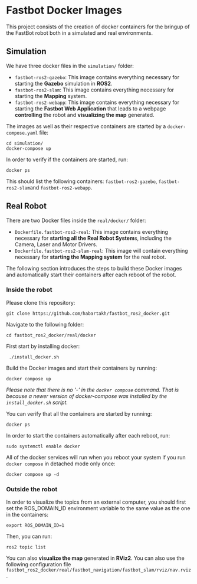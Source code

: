 # Fastbot Docker Images

This project consists of the creation of docker containers for the bringup of the FastBot robot both in a simulated and real environments. 

## Simulation

We have three docker files in the `simulation/` folder:
- `fastbot-ros2-gazebo`: This image contains everything necessary for starting the **Gazebo** simulation in **ROS2**. 
- `fastbot-ros2-slam`: This image contains everything necessary for starting the **Mapping** system.
- `fastbot-ros2-webapp`: This image contains everything necessary for starting the **Fastbot Web Application** that leads to a webpage **controlling** the robot and **visualizing the map** generated.

The images as well as their respective containers are started by a `docker-compose.yaml` file:
```
cd simulation/
docker-compose up
```

In order to verify if the containers are started, run:
```
docker ps
```

This should list the following containers: `fastbot-ros2-gazebo`, `fastbot-ros2-slam`and `fastbot-ros2-webapp`.

## Real Robot

There are two Docker files inside the `real/docker/` folder:
- `Dockerfile.fastbot-ros2-real`: This image contains everything necessary for **starting all the Real Robot System**s, including the Camera, Laser and Motor Drivers.
- `Dockerfile.fastbot-ros2-slam-real`: This image will contain everything necessary for **starting the Mapping system** for the real robot. 

The following section introduces the steps to build these Docker images and automatically start their containers after each reboot of the robot.
### Inside the robot

Please clone this repository:
```
git clone https://github.com/habartakh/fastbot_ros2_docker.git
```

Navigate to the following folder: 
```
cd fastbot_ros2_docker/real/docker
```
First start by installing docker: 
```
 ./install_docker.sh
```
Build the Docker images and start their containers by running: 
```
docker compose up
```
*Please note that there is no '-' in the `docker compose` command. That is because a newer version of docker-compose was installed by the `install_docker.sh` script.*

You can verify that all the containers are started by running:
```
docker ps
```
In order to start the containers automatically after each reboot, run: 
```
sudo systemctl enable docker
```

All of the docker services will run when you reboot your system if you run `docker compose` in detached mode only once:
```
docker compose up -d
```

### Outside the robot

In order to visualize the topics from an external computer, you should first set the ROS_DOMAIN_ID environment variable to the same value as the one in the containers:
```
export ROS_DOMAIN_ID=1
```
Then, you can run: 
```
ros2 topic list
```

You can also **visualize the map** generated in **RViz2**. You can also use the following configuration file `fastbot_ros2_docker/real/fastbot_navigation/fastbot_slam/rviz/nav.rviz`.
